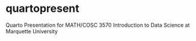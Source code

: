 # quartopresent
Quarto Presentation for MATH/COSC 3570 Introduction to Data Science at Marquette University
